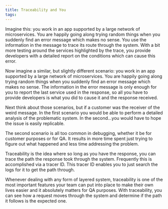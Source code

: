 ```yaml
---
title: Traceability and You
tags:
---
```


Imagine this: you work in an app supported by a large network of microservices. You are happily going along trying random things when you suddenly find an error message which makes no sense. You use the information in the message to trace its route through the system. With a bit more testing around the services highlighted by the trace, you provide developers with a detailed report on the conditions which can cause this error.

Now imagine a similar, but slightly different scenario: you work in an app supported by a large network of microservices. You are happily going along trying random things when you suddenly find an error message which makes no sense. The information in the error message is only enough for you to report the last service used in the response, so all you have to provide developers is what you did to cause it and the response received.

Next think about those scenarios, but if a customer was the receiver of the weird message. In the first scenario you would be able to perform a detailed analysis of the problematic system. In the second...you would have to hope the issue is easily replicable.

The second scenario is all too common in debugging, whether it be for customer purposes or for QA. It results in more time spent just trying to figure out what happened and less time addressing the problem.

Traceability is the idea where so long as you have the response, you can trace the path the response took through the system. Frequently this is accomplished via a tracer ID. This tracer ID enables you to just search the logs for it to get the path through.

Whenever dealing with any form of layered system, traceability is one of the most important features your team can put into place to make their own lives easier and it absolutely matters for QA purposes. With traceability, you can see how a request moves through the system and determine if the path it follows is the expected one.
